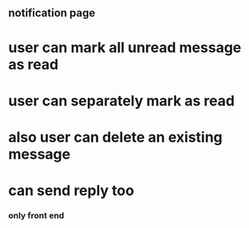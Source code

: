 ## notification page
# user can mark all unread message as read
# user can separately mark as read
# also user can delete an existing message
# can send reply too
### only front end 
